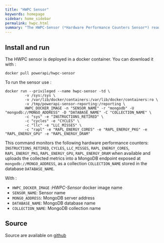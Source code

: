 ```yaml
---
title: "HWPC Sensor"
keywords: homepage
sidebar: home_sidebar 
permalink: hwpc.html
summary: "The HWPC-Sensor (*Hardware Performance Counters Sensor*) read data from the hardware performance counters exposed by the processor." 
---
```


## Install and run

The HWPC sensor is deployed in a docker container. You can download it with : 

	docker pull powerapi/hwpc-sensor

To run the sensor use : 

	docker run --privileged --name hwpc-sensor -td \
             -v /sys:/sys \
             -v /var/lib/docker/containers:/var/lib/docker/containers:ro \
             -v /tmp/powerapi-sensor-reporting:/reporting \
             HWPC_DOCKER_IMAGE -n "SENSOR_NAME" -r "mongodb" -U "mongodb://MONGO_ADDRESS" -D "DATABASE_NAME" -C "COLLECTION_NAME" \
             -c "sys" -e "INSTRUCTIONS_RETIRED" \
             -c "cycles" -e "CYCLES" \
             -c "llc" -e "LLC_MISSES" \
             -c "rapl" -e "RAPL_ENERGY_CORES" -e "RAPL_ENERGY_PKG" -e "RAPL_ENERGY_GPU" -e "RAPL_ENERGY_DRAM"

This command monitors the following hardware performance counters:
``INSTRUCTIONS_RETIRED``, ``CYCLES``, ``LLC_MISSES``, ``RAPL_ENERGY_CORES``,
``RAPL_ENERGY_PKG``, ``RAPL_ENERGY_GPU``, ``RAPL_ENERGY_DRAM`` when available
and uploads the collected metrics into a MongoDB endpoint exposed at
``mongodb://MONGO_ADDRESS``, as a collection ``COLLECTION_NAME`` stored in the
database ``DATABASE_NAME``.

With : 

- `HWPC_DOCKER_IMAGE` :*HWPC-Sensor* docker image name
- `SENSOR_NAME`: Sensor name
- `MONGO_ADDRESS`: MongoDB server address
- `DATABASE_NAME`: MongoDB database name
- `COLLECTION_NAME`: MongoDB collection name

## Source

Source are available on [github](https://github.com/powerapi-ng/hwpc-sensor)

